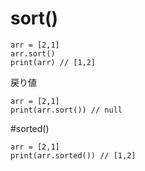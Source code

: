 # sort()

```
arr = [2,1]
arr.sort()
print(arr) // [1,2]
```

戻り値
```
arr = [2,1]
print(arr.sort()) // null
```

#sorted()
```
arr = [2,1]
print(arr.sorted()) // [1,2]
```
